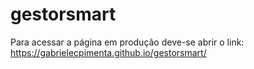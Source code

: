 # gestorsmart
Para acessar a página em produção deve-se abrir o link: https://gabrielecpimenta.github.io/gestorsmart/
